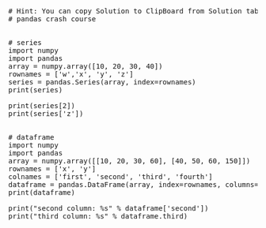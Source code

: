 <pre class="file" data-target="clipboard">
# Hint: You can copy Solution to ClipBoard from Solution tab in Step 5
# pandas crash course


# series
import numpy
import pandas
array = numpy.array([10, 20, 30, 40])
rownames = ['w','x', 'y', 'z']
series = pandas.Series(array, index=rownames)
print(series)

print(series[2])
print(series['z'])


# dataframe
import numpy
import pandas
array = numpy.array([[10, 20, 30, 60], [40, 50, 60, 150]])
rownames = ['x', 'y']
colnames = ['first', 'second', 'third', 'fourth']
dataframe = pandas.DataFrame(array, index=rownames, columns=colnames)
print(dataframe)

print("second column: %s" % dataframe['second'])
print("third column: %s" % dataframe.third)

</pre>

